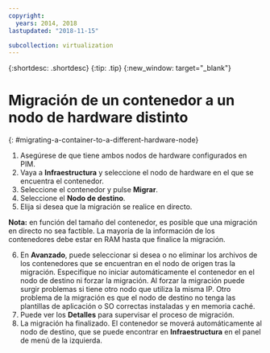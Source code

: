 ```yaml
---
copyright:
  years: 2014, 2018
lastupdated: "2018-11-15"

subcollection: virtualization
---
```

{:shortdesc: .shortdesc}
{:tip: .tip}
{:new_window: target="_blank"}

# Migración de un contenedor a un nodo de hardware distinto
{: #migrating-a-container-to-a-different-hardware-node}

1. Asegúrese de que tiene ambos nodos de hardware configurados en PIM.
2. Vaya a **Infraestructura** y seleccione el nodo de hardware en el que se encuentra el contenedor.
3. Seleccione el contenedor y pulse **Migrar**.
4. Seleccione el **Nodo de destino**.
5. Elija si desea que la migración se realice en directo.

**Nota:** en función del tamaño del contenedor, es posible que una migración en directo no sea factible. La mayoría de la información de los contenedores debe estar en RAM hasta que finalice la migración.

6. En **Avanzado**, puede seleccionar si desea o no eliminar los archivos de los contenedores que se encuentran en el nodo de origen tras la migración. Especifique no iniciar automáticamente el contenedor en el nodo de destino ni forzar la migración. Al forzar la migración puede surgir problemas si tiene otro nodo que utiliza la misma IP. Otro problema de la migración es que el nodo de destino no tenga las plantillas de aplicación o SO correctas instaladas y en memoria caché.
7. Puede ver los **Detalles** para supervisar el proceso de migración.
8. La migración ha finalizado. El contenedor se moverá automáticamente al nodo de destino, que se puede encontrar en
**Infraestructura** en el panel de menú de la izquierda.
